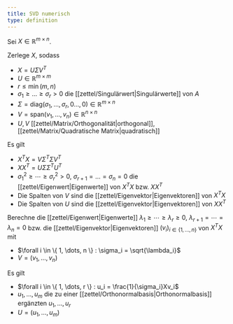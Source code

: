 ```yaml
---
title: SVD numerisch
type: definition
---
```


Sei $X \in \mathbb{R}^{m \times n}$.

Zerlege $X$, sodass
- $X = U\Sigma V^T$
- $U \in \mathbb{R}^{m \times m}$
- $r \le \min(m, n)$
- $\sigma_1 \ge \dots \ge \sigma_r \gt 0$ die [[zettel/Singulärwert|Singulärwerte]] von $A$
- $\Sigma = \text{diag}(\sigma_1, \dots, \sigma_r, 0 \dots, 0) \in \mathbb{R}^{m \times n}$
- $V = \text{span}(v_1, \dots, v_n) \in \mathbb{R}^{n \times n}$
- $U, V$ [[zettel/Matrix/Orthogonalität|orthogonal]], [[zettel/Matrix/Quadratische Matrix|quadratisch]]

Es gilt
- $X^TX = V\Sigma^T\Sigma V^T$
- $XX^T = U\Sigma\Sigma^TU^T$
- $\sigma_1^2 \ge \cdots \ge \sigma_r^2 \gt 0$, $\sigma_{r+1} = \dots = \sigma_n = 0$ die [[zettel/Eigenwert|Eigenwerte]] von $X^TX$ bzw. $XX^T$
- Die Spalten von $V$ sind die [[zettel/Eigenvektor|Eigenvektoren]] von $X^TX$
- Die Spalten von $U$ sind die [[zettel/Eigenvektor|Eigenvektoren]] von $XX^T$

Berechne die [[zettel/Eigenwert|Eigenwerte]] $\lambda_1 \ge \cdots \ge \lambda_r \ge 0$, $\lambda_{r+1} = \cdots = \lambda_n = 0$ bzw. die [[zettel/Eigenvektor|Eigenvektoren]] $(v_i)_{i \in \{ 1, \dots, n \}}$ von $X^TX$ mit
- $\forall i \in \{ 1, \dots, n \} : \sigma_i = \sqrt{\lambda_i}$
- $V = (v_1, \dots, v_n)$

Es gilt
- $\forall i \in \{ 1, \dots, r \} : u_i = \frac{1}{\sigma_i}Xv_i$
- $u_1, \dots, u_m$ die zu einer [[zettel/Orthonormalbasis|Orthonormalbasis]] ergänzten $u_1, \dots, u_r$
- $U = (u_1, \dots, u_m)$
